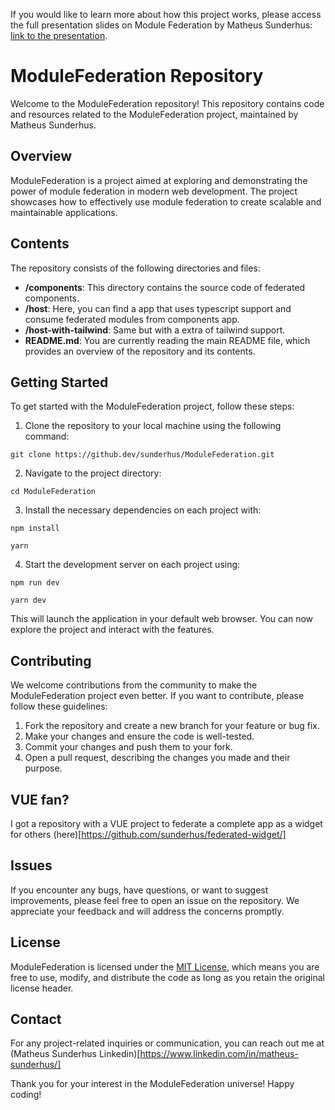 
If you would like to learn more about how this project works, please access the full presentation slides on Module Federation by Matheus Sunderhus: [link to the presentation](https://docs.google.com/presentation/d/1bXXshpq0jnmd4QXg6qbQqfRmoDaAaxM-/edit?usp=sharing&ouid=110864499631377685137&rtpof=true&sd=true).


# ModuleFederation Repository

Welcome to the ModuleFederation repository! This repository contains code and resources related to the ModuleFederation project, maintained by Matheus Sunderhus.

## Overview

ModuleFederation is a project aimed at exploring and demonstrating the power of module federation in modern web development. The project showcases how to effectively use module federation to create scalable and maintainable applications.

## Contents

The repository consists of the following directories and files:

- **/components**: This directory contains the source code of federated components.
- **/host**: Here, you can find a app that uses typescript support and consume federated modules from components app.
- **/host-with-tailwind**: Same but with a extra of tailwind support.
- **README.md**: You are currently reading the main README file, which provides an overview of the repository and its contents.

## Getting Started

To get started with the ModuleFederation project, follow these steps:

1. Clone the repository to your local machine using the following command:

```
git clone https://github.dev/sunderhus/ModuleFederation.git
```

2. Navigate to the project directory:

```
cd ModuleFederation
```

3. Install the necessary dependencies on each project with:

```
npm install
```

```
yarn
```

4. Start the development server on each project using:

```
npm run dev
```

```
yarn dev
```

This will launch the application in your default web browser. You can now explore the project and interact with the features.

## Contributing

We welcome contributions from the community to make the ModuleFederation project even better. If you want to contribute, please follow these guidelines:

1. Fork the repository and create a new branch for your feature or bug fix.
2. Make your changes and ensure the code is well-tested.
3. Commit your changes and push them to your fork.
4. Open a pull request, describing the changes you made and their purpose.

## VUE fan?
I got a repository with a VUE project to federate a complete app as a widget for others (here)[https://github.com/sunderhus/federated-widget/]

## Issues

If you encounter any bugs, have questions, or want to suggest improvements, please feel free to open an issue on the repository. We appreciate your feedback and will address the concerns promptly.

## License

ModuleFederation is licensed under the [MIT License](LICENSE.md), which means you are free to use, modify, and distribute the code as long as you retain the original license header.

## Contact

For any project-related inquiries or communication, you can reach out me at (Matheus Sunderhus Linkedin)[https://www.linkedin.com/in/matheus-sunderhus/]

Thank you for your interest in the ModuleFederation universe! Happy coding!
